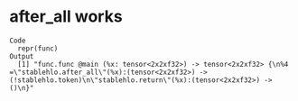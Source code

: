 # after_all works

    Code
      repr(func)
    Output
      [1] "func.func @main (%x: tensor<2x2xf32>) -> tensor<2x2xf32> {\n%4 =\"stablehlo.after_all\"(%x):(tensor<2x2xf32>) -> (!stablehlo.token)\n\"stablehlo.return\"(%x):(tensor<2x2xf32>) -> ()\n}"

